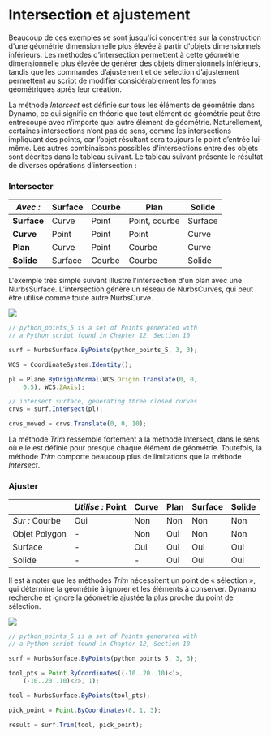 # Intersection et ajustement

Beaucoup de ces exemples se sont jusqu'ici concentrés sur la construction d'une géométrie dimensionnelle plus élevée à partir d'objets dimensionnels inférieurs. Les méthodes d’intersection permettent à cette géométrie dimensionnelle plus élevée de générer des objets dimensionnels inférieurs, tandis que les commandes d’ajustement et de sélection d’ajustement permettent au script de modifier considérablement les formes géométriques après leur création.

La méthode _Intersect_ est définie sur tous les éléments de géométrie dans Dynamo, ce qui signifie en théorie que tout élément de géométrie peut être entrecoupé avec n’importe quel autre élément de géométrie. Naturellement, certaines intersections n’ont pas de sens, comme les intersections impliquant des points, car l’objet résultant sera toujours le point d’entrée lui-même. Les autres combinaisons possibles d'intersections entre des objets sont décrites dans le tableau suivant. Le tableau suivant présente le résultat de diverses opérations d’intersection :

### **Intersecter**

| _Avec :_     | Surface | Courbe | Plan        | Solide   |
| ----------- | ------- | ----- | ------------ | ------- |
| **Surface** | Curve   | Point | Point, courbe | Surface |
| **Curve**   | Point   | Point | Point        | Curve   |
| **Plan**   | Curve   | Point | Courbe        | Curve   |
| **Solide**   | Surface | Courbe | Courbe        | Solide   |

L'exemple très simple suivant illustre l'intersection d'un plan avec une NurbsSurface. L’intersection génère un réseau de NurbsCurves, qui peut être utilisé comme toute autre NurbsCurve.

![](../images/8-2/8/IntersectionAndTrim\_01.png)

```js
// python_points_5 is a set of Points generated with
// a Python script found in Chapter 12, Section 10

surf = NurbsSurface.ByPoints(python_points_5, 3, 3);

WCS = CoordinateSystem.Identity();

pl = Plane.ByOriginNormal(WCS.Origin.Translate(0, 0,
    0.5), WCS.ZAxis);

// intersect surface, generating three closed curves
crvs = surf.Intersect(pl);

crvs_moved = crvs.Translate(0, 0, 10);
```

La méthode _Trim_ ressemble fortement à la méthode Intersect, dans le sens où elle est définie pour presque chaque élément de géométrie. Toutefois, la méthode _Trim_ comporte beaucoup plus de limitations que la méthode _Intersect_.

### **Ajuster**

|             | _Utilise :_ Point | Curve | Plan | Surface | Solide |
| ----------- | -------------- | ----- | ----- | ------- | ----- |
| _Sur :_ Courbe | Oui            | Non    | Non    | Non      | Non    |
| Objet Polygon     | -              | Non    | Oui   | Non      | Non    |
| Surface     | -              | Oui   | Oui   | Oui     | Oui   |
| Solide       | -              | -     | Oui   | Oui     | Oui   |

Il est à noter que les méthodes _Trim_ nécessitent un point de « sélection », qui détermine la géométrie à ignorer et les éléments à conserver. Dynamo recherche et ignore la géométrie ajustée la plus proche du point de sélection.

![](../images/8-2/8/IntersectionAndTrim\_02.png)

```js
// python_points_5 is a set of Points generated with
// a Python script found in Chapter 12, Section 10

surf = NurbsSurface.ByPoints(python_points_5, 3, 3);

tool_pts = Point.ByCoordinates((-10..20..10)<1>,
    (-10..20..10)<2>, 1);

tool = NurbsSurface.ByPoints(tool_pts);

pick_point = Point.ByCoordinates(8, 1, 3);

result = surf.Trim(tool, pick_point);
```
